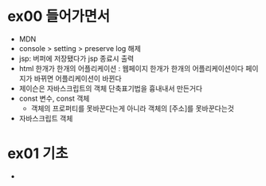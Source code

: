 # ex00 들어가면서
- MDN
- console > setting > preserve log 해제
- jsp: 버퍼에 저장됐다가 jsp 종료시 출력
- html 한개가 한개의 어플리케이션 : 웹페이지 한개가 한개의 어플리케이션이다 페이지가 바뀌면 어플리케이션이 바뀐다
- 제이슨은 자바스크립트의 객체 단축표기법을 흉내내서 만든거다
- const 변수, const 객체
    - 객체의 프로퍼티를 못바꾼다는게 아니라 객체의 [주소]를 못바꾼다는것
- 자바스크립트 객체


# ex01 기초
- <script type="text/plain">
    - script의 type 속성이 "text/javascript"로 설정되어 있지 않으면 웹브라우저는 이 태그의 값을 무시한다.    
    -> 화면에 출력하지는 않으면서 특정 목적으로 이용할 때 종종 이런 방식을 사용한다.  
       예) Handlebars 라이브러리
- 스크립트 태그에 선언된 변수/함수의 사용범위는 어플리케이션(웹페이지)이다. 호이스팅은 스크립트 태그 안에서.
- 자바스크립트 코드 실행 순서
    - 위에서 아래로 태그를 읽는다
    - 태그 안에 있는 자바스크립트를 실행하는 중에 오류가 발생하면 [즉시] script 태그의 실행을 중단하고 다음 태그로 간다
- 자바스크립트는 인터프리터방식이기 때문에 실행전까지 코드에 오류가 있다는걸 알수없다 즉 실행하는 시점에 문법검사한다.


# ex02 변수, 배열(exam16~)
## 변수
- 같은 이름의 변수를 var로 중복 선언하더라도 오류가 아니다.(let으로 하면 에러뜸)  
-> 왜? 어차피 객체에 맵 방식으로 값을 저장하기 때문에  
-> 같은 이름을 가진 변수를 또 선언하더라도 기존의 변수 값을 덮어 쓸 뿐이다.   

- let 변수는 로컬 변수이다. window 객체에 보관되지 않는다.
    ```javascript
    let v1 = "홍길동";
    let v2 = 100;
    console.log(window.v1); // undefined
    console.log(window.v2); // undefined
    ```

## 배열
자바스크립트의 배열은 자바의 맵 객체와 유사

### 생성  
- var arr = new Array(); // 빈 객체 생성 -> Object()로 기본 준비 -> Array() 추가 준비  
    1) new -> 빈 객체를 만든다.  
    2) Object() -> 객체에 필요한 최소한의 변수나 함수를 추가한다.  
    -> Array() 함수를 호출하면 내부적으로 Object() 함수를 호출한다.  
    -> 즉 자바의 상속처럼 Array() 생성자는 Object() 생성자를 상속받는다.  
    -> 그래서 Array()를 호출할 때 상위 생성자인 Object()가 호출되는 것이다.  
    3) Array() -> 배열 관리에 필요한 변수나 함수를 기본 객체에 추가한다.  

- 단축문법 : var arr = ["aaa", "bbb", true, 100, new Object(), function() {}]; 

- 자바와 달리 배열 인덱스의 유효 범위를 넘어가도 예외는 발생하지 않는다. undefined 뜸.  
- 자바와 달리 배열을 만들 때 크기를 결정하지 않는다. 배열에 추가된 값에 따라 배열 크기(length)가 결정된다.  
-> 자바의 ArrayList와 비슷하게 동작한다.  
-> 단 자바의 ArrayList와 다른 점은 대괄호 []를 이용하여 배열 값을 넣을 수 있다.  

### 반복문 for
- for(;;)
- for(... in 객체) : 모든 객체가 사용가능
    - 값이 아닌 프로퍼티를 꺼낸다(반복문으로 꺼낼수있도록 허가된 프로퍼티만 꺼낼수있다, 즉 Object() 생성자가 추가한 프로퍼티는 꺼낼 수 없다)
        - Array : 인덱스를 꺼낸다
        - 객체 : 프로퍼티를 꺼낸다    
- for(... of iterable객체) : iterable 객체만 사용가능(Array, Map)
    - 값을 꺼낸다
        - Array : 값을 꺼낸다
        - Map : 배열을 꺼낸다
        ```javascript
        var obj2 = new Map();
        obj2.set("name", "홍길동");
        obj2.set("age", 20);
        obj2.set("tel", "1111-1111");
        obj2.set("working", true);

        for (var x of obj2) { 
        // x는 배열이다.
        // x[0]은 key, x[1]은 value이다. 
        console.log(x);
        console.log(x[0], "=", x[1]);
        }

        // destructuring 문법을 사용하여 key와 value를 분해하여 받는다.
        for (var [key, value] of obj2) { 
            console.log(key, "=", value);
        }
        ```

### 객체의 구조분해(destructing)
- 받고싶은거만 받을때 사용한다
- 배열은 순서대로 분해하고 객체는 프로퍼티명으로 분해한다


# ex03 함수
## 새 변수, 함수를 선언하는게 아니라 값만 바뀐다
```javascript
    var v1 = 100
    var v1 = true
    var v1 = "hello"
    function f1(a)
    function f1()
    function f1(a,b,c)
    // 그래서 자바스크립트는 함수 오버로딩이라는 개념이 없다
```

## 함수는 내장변수 arguments를 갖고 있다
- arguments는 배열이다
    - 근데 Array()로 만든 배열은 아니기때문에 forEach(), reduce() 등은 갖고 있지 않다. Array()로 만든 배열만 갖고 있다.  
    ```javascript
            arr.forEach(function(value) {
            console.log(value);
        });
    ```  
    - reduce()는 합계 등을 계산할때 유용하다
    - Array.from(arguments); 이렇게하면 정식 배열로 바꿔줄 수 있다

## 함수는 객체다
- 즉 프로퍼티와 코드를 갖고 있는 객체이다
    - 객체 = properties(값, 함수, 객체)
    - function = properties + code  
        (object + function body)  
    참고 : 자바스크립트는 객체지향이 아닌 functional 프로그램 (함수 중심)  
- 객체처럼 자유롭게 쓰자, 파라미터로 넘겨줄땐 보통 cb(콜백)라고 한다
- 함수도 객체니까 자동으로 window 객체에 보관된다
- f1() 뜻: f1함수 객체에 저장된 함수 코드를 실행하라! 함수는 객체 + 코드 일뿐이다!

## 익명함수
### 익명함수를 정의할때 애로우 함수를 사용할 수 있다

### 익명함수 즉시 호출하기
- 함수 정의 즉시 호출하기

### 함수의 호이스팅과 익명함수 (조심!)
- 변수 선언만 호이스팅된다 할당문!은 같이 안올라온다

## 클로저
### 핵심 : 바깥 함수의 로컬변수를 복제
- 그림
- 클로저 : 함수 안에서 정의된 함수(return에 있던 어디에 있던 안에서 정의됐으면 무조건 클로저다)  
근데 클로저가 바깥 함수의 로컬변수(파라미터 등)을 사용한다면  
그럼 알아서 복제해둔다 이게 핵심임  
### 클로저를 객체에 담아 리턴할수있다
- 그림

## 자바스크립트의 글로벌 함수들 
- setTimeout()
    - 일정시간이 경과한 후 특정 함수를 호출하게 할 수 있다
    window.setTimeout(함수, 경과시간);
    window.setTimeout(함수, 5000); // 5초뒤에 호출하라
- setInterval(함수, 경과시간);
    - 일정시간이 경과할 때마다 특정 함수를 계속 호출하게 할 수 있다
- eval
- jasonparse 


# 에이젝스 Asynchronous JavaScript and XML

## 일반요청
```javascript
document.querySelector("#btn1").onclick = () => {
    // 어떻게 클릭했는지 정보가 더 필요하면 파라미터로 받으면 된다
    // 파라미터 저렇게 비워놔도 무조건 한개는 받는다 
	// 웹브라우저가 지정한 URL로 요청을 수행한다.
  window.location.href = "test1.jsp";
};
```
## AJAX - XMLHttpRequest()
```javascript
var ta = document.querySelector("#ta");

document.querySelector("#btn1").onclick = () => {
    var xhr = new XMLHttpRequest();
    xhr.open("GET", "test1.jsp", false);
    xhr.send();
    ta.value = xhr.responseText;
};
```
- 이거만 기억
<%@ page language="java" contentType="text/html; charset=UTF-8"  
    pageEncoding="UTF-8"%>  
<% response.setHeader("Access-Control-Allow-Origin", "*");%>  

## exam2 : GET, POST
- contentType
## exam3 : 무조건 비동기로 해라
readystate==4  
+ status==200 (else {alert("실행 오류 입니다!"); r.value = "";})  
+ 입력폼초기화(dispatchEvent(e))  

## exam4
- 서버에서 일부 html을 가져올때 에이젝스를 쓰면된다(새로운거 없음 걍 연습임)
    - 딱한번만 호출할 함수는 익명함수로 정의 즉시 호출하자
- 서버에서 json 데이터 받아오기
    - json에서 프로퍼티 문자열 ''안됨, ""만. 숫자는 안붙여도됨.
## exam05 : AJAX 라이브러리 만들기 - MyQuery


1. ajax()를 만든다 url, function(result), function 을 넘겨준다
2. 마이쿼리 객체를 만들고(에이젝스 함수가 다른 사람이 만든거랑 중복되지않게 하기위해 만든다 마이쿼리에 에이젝스라는 함수를 등록한다)   
(성공했을때 실행할 함수(result : 서버로부터 받은 데이터), 실패했을때 실행할 함수)  
3. var $ = myQuery;  

- - -
제이쿼리 다시
# exam05 : AJAX 라이브러리 만들기
## exam05-1
### 제이쿼리 쓰는 이유(간결성, 크로스 브라우저)
- 제이쿼리를 쓰면 에이젝스 요청은 $.ajax(); 이러면 끝난다
- 제이쿼리는 크로스브라우저(브라우저마다 어떤 자바스크립트 문법은 되고 안되고 하는걸 해결해줌)를 자동으로 처리해준다


